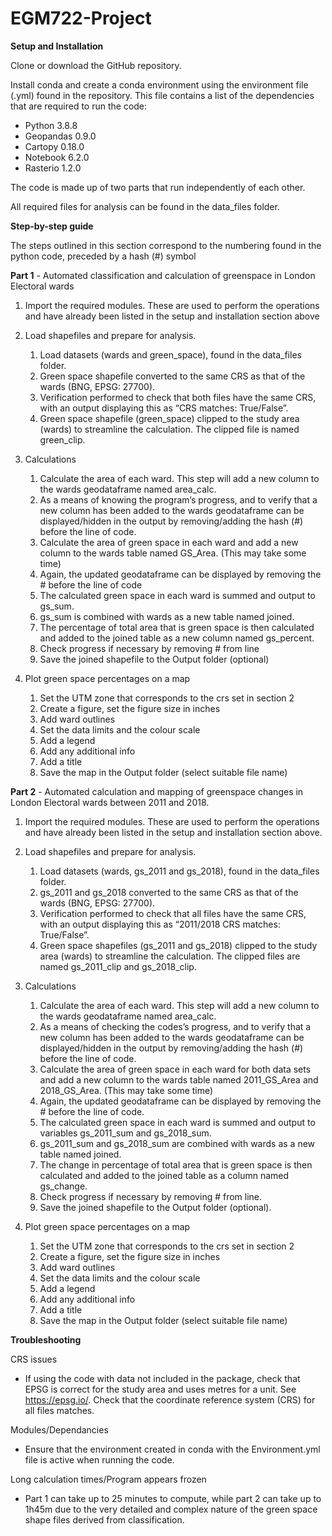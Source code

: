 # EGM722-Project

**Setup and Installation**

Clone or download the GitHub repository.

Install conda and create a conda environment using the environment file (.yml) found in the repository. This file contains a list of the dependencies that are required to run the code:
- Python 3.8.8
- Geopandas 0.9.0 
- Cartopy 0.18.0 
- Notebook 6.2.0 
- Rasterio 1.2.0

The code is made up of two parts that run independently of each other.

All required files for analysis can be found in the data_files folder.

**Step-by-step guide**

The steps outlined in this section correspond to the numbering found in the python code, preceded by a hash (#) symbol

**Part 1** - Automated classification and calculation of greenspace in London Electoral wards

1. Import the required modules. These are used to perform the operations and have already been listed in the setup and 
   installation section above

2. Load shapefiles and prepare for analysis. 
   
   1. Load datasets (wards and green_space), found in the data_files folder. 
   2. Green space shapefile converted to the same CRS as that of the wards (BNG, EPSG: 27700).
   3. Verification performed to check that both files have the same CRS, with an output displaying this as “CRS matches: True/False”.
   4. Green space shapefile (green_space) clipped to the study area (wards) to streamline the calculation. The clipped file is named green_clip.

3. Calculations 

   1. Calculate the area of each ward. This step will add a new column to the wards geodataframe named area_calc.
   2. As a means of knowing the program’s progress, and to verify that a new column has been added to the wards geodataframe can be displayed/hidden in the output by removing/adding the hash (#) before the line of code. 
   3. Calculate the area of green space in each ward and add a new column to the wards table named GS_Area. (This may take some time)
   4. Again, the updated geodataframe can be displayed by removing the # before the line of code 
   5. The calculated green space in each ward is summed and output to gs_sum. 
   6. gs_sum is combined with wards as a new table named joined. 
   7. The percentage of total area that is green space is then calculated and added to the joined table as a new column named gs_percent. 
   8. Check progress if necessary by removing # from line 
   9. Save the joined shapefile to the Output folder (optional)

4. Plot green space percentages on a map

   1. Set the UTM zone that corresponds to the crs set in section 2
   2. Create a figure, set the figure size in inches
   3. Add ward outlines
   4. Set the data limits and the colour scale
   5. Add a legend
   6. Add any additional info
   7. Add a title
   8. Save the map in the Output folder (select suitable file name)

**Part 2** - Automated calculation and mapping of greenspace changes in London Electoral wards between 2011 and 2018.

1. Import the required modules. These are used to perform the operations and have already been listed in the setup and 
   installation section above. 

2. Load shapefiles and prepare for analysis.

   1. Load datasets (wards, gs_2011 and gs_2018), found in the data_files folder. 
   2. gs_2011 and gs_2018 converted to the same CRS as that of the wards (BNG, EPSG: 27700). 
   3. Verification performed to check that all files have the same CRS, with an output displaying this as “2011/2018 CRS matches: True/False”. 
   4. Green space shapefiles (gs_2011 and gs_2018) clipped to the study area (wards) to streamline the calculation. The clipped files are named gs_2011_clip and gs_2018_clip.

3. Calculations

   1. Calculate the area of each ward. This step will add a new column to the wards geodataframe named area_calc. 
   2. As a means of checking the codes’s progress, and to verify that a new column has been added to the wards geodataframe can be displayed/hidden in the output by removing/adding the hash (#) before the line of code. 
   3. Calculate the area of green space in each ward for both data sets and add a new column to the wards table named 2011_GS_Area and 2018_GS_Area. (This may take some time)
   4. Again, the updated geodataframe can be displayed by removing the # before the line of code.
   5. The calculated green space in each ward is summed and output to variables gs_2011_sum and gs_2018_sum. 
   6. gs_2011_sum and gs_2018_sum are combined with wards as a new table named joined. 
   7. The change in percentage of total area that is green space is then calculated and added to the joined table as a column named gs_change. 
   8. Check progress if necessary by removing # from line.
   9. Save the joined shapefile to the Output folder (optional).

4. Plot green space percentages on a map 

   1. Set the UTM zone that corresponds to the crs set in section 2
   2. Create a figure, set the figure size in inches
   3. Add ward outlines
   4. Set the data limits and the colour scale
   5. Add a legend
   6. Add any additional info
   7. Add a title
   8. Save the map in the Output folder (select suitable file name)

**Troubleshooting**

CRS issues
- If using the code with data not included in the package, check that EPSG is correct for the study area and uses metres for a unit. See https://epsg.io/. Check that the coordinate reference system (CRS) for all files matches. 

Modules/Dependancies
- Ensure that the environment created in conda with the Environment.yml file is active when running the code.

Long calculation times/Program appears frozen
- Part 1 can take up to 25 minutes to compute, while part 2 can take up to 1h45m due to the very detailed and complex nature of the green space shape files derived from classification. 
